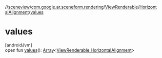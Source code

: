 //[sceneview](../../../../index.md)/[com.google.ar.sceneform.rendering](../../index.md)/[ViewRenderable](../index.md)/[HorizontalAlignment](index.md)/[values](values.md)

# values

[androidJvm]\
open fun [values](values.md)(): [Array](https://kotlinlang.org/api/latest/jvm/stdlib/kotlin/-array/index.html)&lt;[ViewRenderable.HorizontalAlignment](index.md)&gt;
